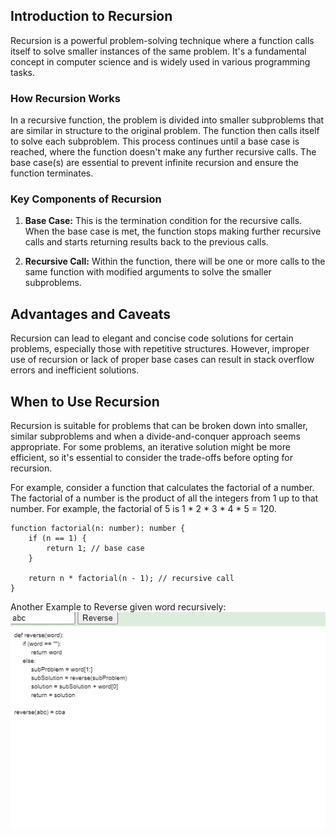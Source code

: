## Introduction to Recursion

Recursion is a powerful problem-solving technique where a function calls itself to solve smaller instances of the same problem. It's a fundamental concept in computer science and is widely used in various programming tasks.

### How Recursion Works

In a recursive function, the problem is divided into smaller subproblems that are similar in structure to the original problem. The function then calls itself to solve each subproblem. This process continues until a base case is reached, where the function doesn't make any further recursive calls. The base case(s) are essential to prevent infinite recursion and ensure the function terminates.

### Key Components of Recursion

1. **Base Case:** This is the termination condition for the recursive calls. When the base case is met, the function stops making further recursive calls and starts returning results back to the previous calls.

2. **Recursive Call:** Within the function, there will be one or more calls to the same function with modified arguments to solve the smaller subproblems.

## Advantages and Caveats

Recursion can lead to elegant and concise code solutions for certain problems, especially those with repetitive structures. However, improper use of recursion or lack of proper base cases can result in stack overflow errors and inefficient solutions.

## When to Use Recursion

Recursion is suitable for problems that can be broken down into smaller, similar subproblems and when a divide-and-conquer approach seems appropriate. For some problems, an iterative solution might be more efficient, so it's essential to consider the trade-offs before opting for recursion.

For example, consider a function that calculates the factorial of a number. The factorial of a number is the product of all the integers from 1 up to that number. For example, the factorial of 5 is 1 * 2 * 3 * 4 * 5 = 120.

```
function factorial(n: number): number {
    if (n == 1) {
        return 1; // base case
    }

    return n * factorial(n - 1); // recursive call
}
```

Another Example to Reverse given word recursively:
![ReverseRecursive](../../sources/gifs/reverseWordRecursive.gif)
